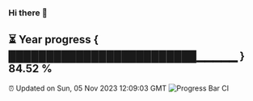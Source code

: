 ### Hi there 👋
⏳ Year progress { █████████████████████████▁▁▁▁▁ } 84.52 %
---
⏰ Updated on Sun, 05 Nov 2023 12:09:03 GMT
![Progress Bar CI](https://github.com/Moyi321/Moyi321/workflows/Progress%20Bar%20CI/badge.svg)
